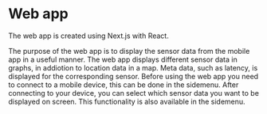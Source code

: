 # Web app

The web app is created using Next.js with React.

The purpose of the web app is to display the sensor data from the mobile app in a useful manner. The web app displays different sensor data in graphs, in addiotion to location data in a map. Meta data, such as latency, is displayed for the corresponding sensor. Before using the web app you need to connect to a mobile device, this can be done in the sidemenu. After connecting to your device, you can select which sensor data you want to be displayed on screen. This functionality is also available in the sidemenu.
